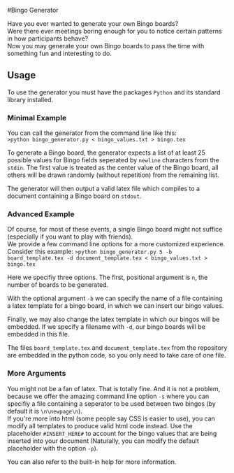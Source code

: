 #Bingo Generator

Have you ever wanted to generate your own Bingo boards?  
Were there ever meetings boring enough for you to notice certain patterns in how participants behave?  
Now you may generate your own Bingo boards to pass the time with something fun and interesting to do.

## Usage

To use the generator you must have the packages ``Python`` and its standard library installed.

### Minimal Example
You can call the generator from the command line like this:  
``>python bingo_generator.py < bingo_values.txt > bingo.tex``

To generate a Bingo board, the generator expects a list of at least 25 possible values for Bingo fields 
seperated by ``newline`` characters from the ``stdin``. 
The first value is treated as the center value of the Bingo board, 
all others will be drawn randomly (without repetition) from the remaining list.

The generator will then output a valid latex file which compiles to a document containing a Bingo board on ``stdout``.

### Advanced Example
Of course, for most of these events, a single Bingo board might not suffice (especially if you want to play with friends).  
We provide a few command line options for a more customized experience.  
Consider this example:
``>python bingo_generator.py 5 -b board_template.tex -d document_template.tex < bingo_values.txt > bingo.tex``

Here we specifiy three options. The first, positional argument is ``n``, the number of boards to be generated.

With the optional argument ``-b`` we can specify the name of a file containing a latex template for a bingo board, in which we can insert our bingo values.

Finally, we may also change the latex template in which our bingos will be embedded. If we specify a filename with ``-d``, our bingo boards will be embedded in this file.

The files ``board_template.tex`` and ``document_template.tex`` from the repository are embedded in the python code, so you only need to take care of one file.

### More Arguments
You might not be a fan of latex. That is totally fine. And it is not a problem, because we offer the amazing command line option ``-s`` where you can specifiy a file containing a seperator to be used between two bingos (by default it is ``\n\newpage\n``).  
If you're more into html (some people say CSS is easier to use), you can modify all templates to produce valid html code instead. Use the placeholder ``#INSERT_HERE#`` to account for the bingo values that are being inserted into your document (Naturally, you can modify the default placeholder with the option ``-p``).  

You can also refer to the built-in help for more information.